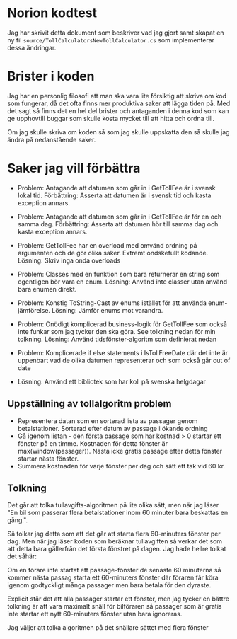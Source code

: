 # Norion kodtest
Jag har skrivit detta dokument som beskriver vad jag gjort samt skapat en ny fil
`source/TollCalculatorsNewTollCalculator.cs` som implementerar dessa ändringar.

# Brister i koden
Jag har en personlig filosofi att man ska vara lite försiktig att skriva om kod som fungerar, då det ofta finns mer produktiva saker att lägga tiden på.
Med det sagt så finns det en hel del brister och antaganden i denna kod som kan ge upphovtill buggar som skulle kosta mycket till att hitta och ordna till.

Om jag skulle skriva om koden så som jag skulle uppskatta den så skulle jag ändra på nedanstående saker.

# Saker jag vill förbättra

- Problem: Antagande att datumen som går in i GetTollFee är i svensk lokal tid.
  Förbättring: Asserta att datumen är i svensk tid och kasta exception annars.

- Problem: Antagande att datumen som går in i GetTollFee är för en och samma dag.
  Förbättring: Asserta att datumen hör till samma dag och kasta exception annars.

- Problem: GetTollFee har en overload med omvänd ordning på argumenten och de gör olika saker. Extremt ondskefullt kodande.
  Lösning: Skriv inga onda overloads

- Problem: Classes med en funktion som bara returnerar en string som egentligen bör vara en enum.
  Lösning: Använd inte classer utan använd bara enumen direkt.

- Problem: Konstig ToString-Cast av enums istället för att använda enum-jämförelse.
  Lösning: Jämför enums mot varandra.

- Problem: Onödigt komplicerad business-logik för GetTollFee som också inte funkar som jag tycker den ska göra. See tolkning nedan för min tolkning.
  Lösning: Använd tidsfönster-algoritm som definierat nedan

- Problem: Komplicerade if else statements i IsTollFreeDate där det inte är uppenbart vad de olika datumen representerar och som också går out of date
- Lösning: Använd ett bibliotek som har koll på svenska helgdagar


## Uppställning av tollalgoritm problem
- Representera datan som en sorterad lista av passager genom betalstationer.
  Sorterad efter datum av passage i ökande ordning
- Gå igenom listan - den första passage som har kostnad > 0 startar ett fönster på en timme. Kostnaden för detta fönster är max(window(passager)).
 Nästa icke gratis passage efter detta fönster startar nästa fönster.
- Summera kostnaden för varje fönster per dag och sätt ett tak vid 60 kr.


## Tolkning
Det går att tolka tullavgifts-algoritmen på lite olika sätt, men när jag läser
"En bil som passerar flera betalstationer inom 60 minuter bara beskattas en gång.". 

Så tolkar jag detta som att det går att starta flera 60-minuters fönster per dag.
Men när jag läser koden som beräknar tullavgiften så verkar det som att detta bara gällerfrån det första fönstret på dagen. Jag hade hellre tolkat det såhär:

Om en förare inte startat ett passage-fönster de senaste 60 minuterna så kommer nästa passag starta ett 60-minuters fönster där föraren får köra igenom godtyckligt många passager men bara betala för den dyraste.

Explicit står det att alla passager startar ett fönster, men jag tycker en bättre tolkning är att vara maximalt snäll för bilföraren så passager som är gratis inte startar ett nytt 60-minuters fönster utan bara ignoreras.

Jag väljer att tolka algoritmen på det snällare sättet med flera fönster
